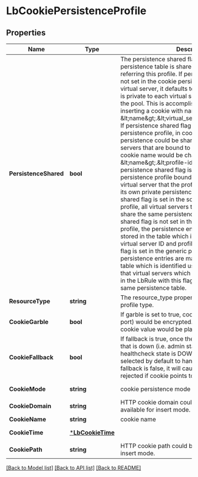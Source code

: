 # LbCookiePersistenceProfile

## Properties
Name | Type | Description | Notes
------------ | ------------- | ------------- | -------------
**PersistenceShared** | **bool** | The persistence shared flag identifies whether the persistence table is shared among virtual-servers referring this profile. If persistence shared flag is not set in the cookie persistence profile bound to a virtual server, it defaults to cookie persistence that is private to each virtual server and is qualified by the pool. This is accomplished by load balancer inserting a cookie with name in the format &amp;lt;name&amp;gt;.&amp;lt;virtual_server_id&amp;gt;.&amp;lt;pool_id&amp;gt;. If persistence shared flag is set in the cookie persistence profile, in cookie insert mode, cookie persistence could be shared across multiple virtual servers that are bound to the same pools. The cookie name would be changed to &amp;lt;name&amp;gt;.&amp;lt;profile-id&amp;gt;.&amp;lt;pool-id&amp;gt;. If persistence shared flag is not set in the sourceIp persistence profile bound to a virtual server, each virtual server that the profile is bound to maintains its own private persistence table. If persistence shared flag is set in the sourceIp persistence profile, all virtual servers the profile is bound to share the same persistence table. If persistence shared flag is not set in the generic persistence profile, the persistence entries are matched and stored in the table which is identified using both virtual server ID and profile ID. If persistence shared flag is set in the generic persistence profile, the persistence entries are matched and stored in the table which is identified using profile ID. It means that virtual servers which consume the same profile in the LbRule with this flag enabled are sharing the same persistence table.  | [optional] [default to false]
**ResourceType** | **string** | The resource_type property identifies persistence profile type.  | [default to null]
**CookieGarble** | **bool** | If garble is set to true, cookie value (server IP and port) would be encrypted. If garble is set to false, cookie value would be plain text.  | [optional] [default to true]
**CookieFallback** | **bool** | If fallback is true, once the cookie points to a server that is down (i.e. admin state DISABLED or healthcheck state is DOWN), then a new server is selected by default to handle that request. If fallback is false, it will cause the request to be rejected if cookie points to a server  | [optional] [default to true]
**CookieMode** | **string** | cookie persistence mode | [optional] [default to COOKIE_MODE.INSERT]
**CookieDomain** | **string** | HTTP cookie domain could be configured, only available for insert mode.  | [optional] [default to null]
**CookieName** | **string** | cookie name | [default to null]
**CookieTime** | [***LbCookieTime**](LbCookieTime.md) |  | [optional] [default to null]
**CookiePath** | **string** | HTTP cookie path could be set, only available for insert mode.  | [optional] [default to null]

[[Back to Model list]](../README.md#documentation-for-models) [[Back to API list]](../README.md#documentation-for-api-endpoints) [[Back to README]](../README.md)

